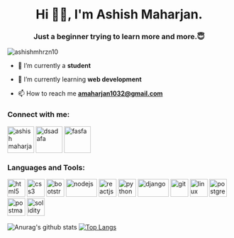 <h1 align="center">Hi 👋👋, I'm Ashish Maharjan.</h1>
<h3 align="center">Just a beginner trying to learn more and more.😇</h3>

<p align="left"> <img src="https://komarev.com/ghpvc/?username=ashishmhrzn10" alt="ashishmhrzn10" /> </p>

- 🔭 I’m currently a **student**

- 🌱 I’m currently learning **web development**

- 📫 How to reach me **amaharjan1032@gmail.com**

<p align="left">
<h3 align="left">Connect with me:</h3>
<a href="https://www.facebook.com/amaharjan1032" target="blank"><img align="center" src="https://img.icons8.com/color/344/facebook-new.png" alt="ashish maharjan" height="60" width="60" /></a>
<a href="https://www.instagram.com/ashishmaharjan10/" target="blank"><img align="center" src="https://img.icons8.com/color/344/instagram-new--v1.png" alt="dsadafa" height="60" width="60" /></a>
<a href="https://www.linkedin.com/in/ashish-maharjan-59b7b4188/" target="blank"><img align="center" src="https://img.icons8.com/color/344/linkedin.png" alt="fasfa" height="60" width="60" /></a>
</p>

<h3 align="left">Languages and Tools:</h3>
<p align="left"><img src="https://www.vectorlogo.zone/logos/w3_html5/w3_html5-icon.svg" alt="html5" width="40" height="40"/> 
<img src="https://www.vectorlogo.zone/logos/w3_css/w3_css-icon.svg" alt="css3" width="40" height="40"/>
<img src="https://www.vectorlogo.zone/logos/getbootstrap/getbootstrap-icon.svg" alt="bootstrap" width="40" height="40"/>
<img src="https://www.vectorlogo.zone/logos/nodejs/nodejs-ar21.svg" alt="nodejs" width="70" height="40"/>
<img src="https://www.vectorlogo.zone/logos/reactjs/reactjs-icon.svg" alt="reactjs" width="40" height="40"/>
<img src="https://www.vectorlogo.zone/logos/python/python-icon.svg" alt="python" width="40" height="40"/>
<img src="https://www.vectorlogo.zone/logos/djangoproject/djangoproject-ar21.svg" alt="django" width="70" height="40"/>
<img src="https://www.vectorlogo.zone/logos/git-scm/git-scm-icon.svg" alt="git" width="40" height="40"/>
<img src="https://www.vectorlogo.zone/logos/linux/linux-icon.svg" alt="linux" width="40" height="40"/>
<img src="https://www.vectorlogo.zone/logos/postgresql/postgresql-icon.svg" alt="postgres" width="40" height="40"/>
<img src="https://www.vectorlogo.zone/logos/getpostman/getpostman-icon.svg" alt="postman" width="40" height="40"/>
<img src="https://www.logosvgpng.com/wp-content/uploads/2018/10/solidity-logo-vector.png" alt="solidity" width="40" height="40"/>
</p>

![Anurag's github stats](https://github-readme-stats.spielers.vercel.app/api?username=ashishmhrzn10&show_icons=true&theme=chartreuse-dark)
[![Top Langs](https://github-readme-stats.spielers.vercel.app/api/top-langs/?username=ashishmhrzn10&layout=compact&theme=chartreuse-dark)](https://github.com/anuraghazra/github-readme-stats)

<!--
**AshishMhrzn10/AshishMhrzn10** is a ✨ _special_ ✨ repository because its `README.md` (this file) appears on your GitHub profile.

Here are some ideas to get you started:

- 🔭 I’m currently working on ...
- 🌱 I’m currently learning ...
- 👯 I’m looking to collaborate on ...
- 🤔 I’m looking for help with ...
- 💬 Ask me about ...
- 📫 How to reach me: ...
- 😄 Pronouns: ...
- ⚡ Fun fact: ...
-->

